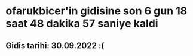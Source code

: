 # ofarukbicer'in gidisine son 6 gun 18 saat 48 dakika 57 saniye kaldi

## Gidis tarihi: 30.09.2022 :(